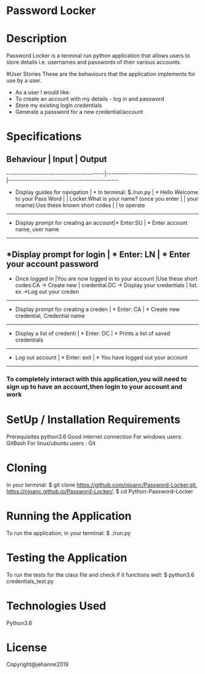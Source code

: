 # Password Locker
 
# Description
Password Locker is a terminal run python application that allows users to store details i.e. usernames and passwords of their various accounts.

#User Stories
These are the behaviours that the application implements for use by a user.
* As a user I would like:
* To create an account with my details - log in and password
* Store my existing login credentials
* Generate a password for a new credential/account

# Specifications
## Behaviour                             |  Input                              | Output
----------------------------------------|-------------------------------------|---------------------------------------------
* Display guides for navigation         | * In terminal: $./run.py            |  * Hello Welcome to your Pass Word                                                   |                                     |  Locker.What is your name? (once you enter                                           |                                     |     your nname):Use these known short codes                                           |                                     |     to operate 
-------------------------------------------------------------------------------------------------------------------------
* Display prompt for creating an account|* Enter:SU                           | * Enter account name, user name 
---------------------------------------------------------------------------------------------------------------------------
*Display prompt for login               | * Enter: LN                          |  * Enter your account password
-----------------------------------------------------------------------------------------------------------------------------
* Once logged in                        |You are now logged in to your account |Use these short codes:CA -> Create new                                                                                      | credential.DC -> Display your credentials                                                                                  |   list. ex ->Log out your creden
-----------------------------------------------------------------------------------------------------------------------------
* Display prompt for creating a creden   |  * Enter: CA                        |   * Create new credential, Credential name
-----------------------------------------------------------------------------------------------------------------------------
* Display a list of credenti             | * Enter: DC                         |   * Prints a list of saved credentials
-----------------------------------------------------------------------------------------------------------------------------
* Log out account                        |  * Enter: exit                       |   * You have logged out your account
-----------------------------------------------------------------------------------------------------------------------------

### To completely interact with this application,you will need to sign up to have an account,then login to your account and work

# SetUp / Installation Requirements
Prerequisites
python3.6
Good internet connection
For windows users: GitBash
For linux/ubuntu users : Git
# Cloning
In your terminal:
  $ git clone https://github.com/njoanc/Password-Locker.git, https://njoanc.github.io/Password-Locker/.
  $ cd Python-Password-Locker
# Running the Application
To run the application, in your terminal:
  $ ./run.py
# Testing the Application
To run the tests for the class file and check if it functions well:
  $ python3.6 credentials_test.py
# Technologies Used
Python3.6
# License
Copyright@jehanne2019
